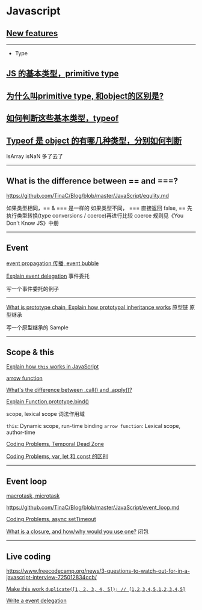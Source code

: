 # Javascript

## [New features](./Javascript/new-feature.md)

---

* Type

## [JS 的基本类型，primitive type](./Javascript/primitive-value.md)

## [为什么叫primitive type, 和object的区别是?](./Javascript/primitive-value.md)

## [如何判断这些基本类型，typeof](./Javascript/primitive-value.md)

## [Typeof 是 object 的有哪几种类型，分别如何判断](./Javascript/primitive-value.md)

IsArray isNaN 多了去了

---

## What is the difference between == and ===?

https://github.com/TinaC/Blog/blob/master/JavaScript/equlity.md

如果类型相同，== & === 是一样的
如果类型不同， === 直接返回 false, == 先执行类型转换(type conversions / coerce)再进行比较
coerce 规则见《You Don't Know JS》中册

---

## Event

[event propagation 传播, event bubble](https://github.com/TinaC/Blog/blob/master/JavaScript/event_propagation.md)

[Explain event delegation](Javascript/event-delegation.md) 事件委托

写一个事件委托的例子

---

[What is prototype chain, Explain how prototypal inheritance works](Javascript/prototype.md) 原型链 原型继承

写一个原型继承的 Sample

---

## Scope & this

[Explain how `this` works in JavaScript](Javascript/this.md)

[arrow function](Javascript/this.md)

[What's the difference between .call() and .apply()?](Javascript/this.md)

[Explain Function.prototype.bind()](Javascript/this.md)

scope, lexical scope 词法作用域

`this`: Dynamic scope, run-time binding
`arrow function`: Lexical scope, author-time

[Coding Problems, Temporal Dead Zone](Javascript/code/this.md)

[Coding Problems, var, let 和 const 的区别](Javascript/code/let.md)

---

## Event loop

[macrotask, microtask]()

https://github.com/TinaC/Blog/blob/master/JavaScript/event_loop.md

[Coding Problems, async setTimeout](Javascript/code/async.md)

[What is a closure, and how/why would you use one?](Javascript/closure.md) 闭包

---

## Live coding

https://www.freecodecamp.org/news/3-questions-to-watch-out-for-in-a-javascript-interview-725012834ccb/

[Make this work `duplicate([1, 2, 3, 4, 5]); // [1,2,3,4,5,1,2,3,4,5]`](Javascript/code/array.md)

[Write a event delegation](Javascript/event-delegation.md)
